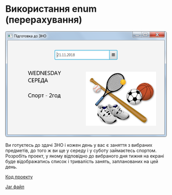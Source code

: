 # Використання enum (перерахування)

![Скріншот](/images/chapter13.png)

Ви готуєтесь до здачі ЗНО і кожен день у вас є заняття з вибраних предметів, до того ж ви ще у середу і у суботу займаєтесь спортом. Розробіть проект, у якому відповідно до вибраного дня тижня на екрані буде відображатись список і тривалість занять, запланованих на цей день.

[Код проекту](https://github.com/atmp-if/javafx/tree/project/Zno)

[Jar файл](https://github.com/atmp-if/javafx/releases/latest/download/Zno.jar)